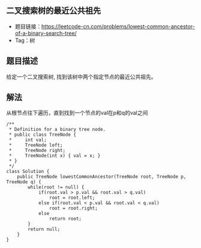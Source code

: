 ## 二叉搜索树的最近公共祖先

- 题目链接：https://leetcode-cn.com/problems/lowest-common-ancestor-of-a-binary-search-tree/
- Tag：树

## 题目描述
给定一个二叉搜索树, 找到该树中两个指定节点的最近公共祖先。

## 解法
从根节点往下遍历，直到找到一个节点的val在p和q的val之间

```
/**
 * Definition for a binary tree node.
 * public class TreeNode {
 *     int val;
 *     TreeNode left;
 *     TreeNode right;
 *     TreeNode(int x) { val = x; }
 * }
 */
class Solution {
    public TreeNode lowestCommonAncestor(TreeNode root, TreeNode p, TreeNode q) {
        while(root != null) {
            if(root.val > p.val && root.val > q.val)
                root = root.left;
            else if(root.val < p.val && root.val < q.val)
                root = root.right;
            else
                return root;
        }
        return null;
    }
}
```